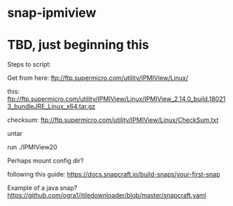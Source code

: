# snap-ipmiview

# TBD, just beginning this

Steps to script:

Get from here:
ftp://ftp.supermicro.com/utility/IPMIView/Linux/

this:
ftp://ftp.supermicro.com/utility/IPMIView/Linux/IPMIView_2.14.0_build.180213_bundleJRE_Linux_x64.tar.gz

checksum:
ftp://ftp.supermicro.com/utility/IPMIView/Linux/CheckSum.txt

untar

run ./IPMIView20

Perhaps mount config dir?


following this guide:
https://docs.snapcraft.io/build-snaps/your-first-snap


Example of a java snap?
https://github.com/ogra1/jtiledownloader/blob/master/snapcraft.yaml

